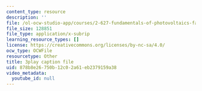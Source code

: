 ```yaml
---
content_type: resource
description: ''
file: /ol-ocw-studio-app/courses/2-627-fundamentals-of-photovoltaics-fall-2013/878b8e26750b12c02a61eb2379159a38_w6Gfm4D_pmw.srt
file_size: 128851
file_type: application/x-subrip
learning_resource_types: []
license: https://creativecommons.org/licenses/by-nc-sa/4.0/
ocw_type: OCWFile
resourcetype: Other
title: 3play caption file
uid: 878b8e26-750b-12c0-2a61-eb2379159a38
video_metadata:
  youtube_id: null
---
```

